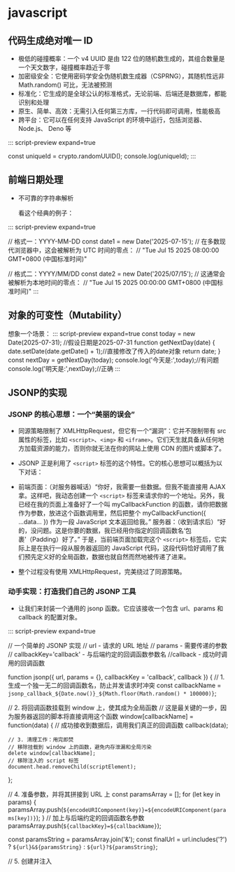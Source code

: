 # javascript

## 代码生成绝对唯一 ID

- 极低的碰撞概率：一个 v4 UUID 是由 122 位的随机数生成的，其组合数量是一个天文数字，碰撞概率趋近于零
- 加密级安全：它使用密码学安全伪随机数生成器（CSPRNG），其随机性远非 Math.random() 可比，无法被预测
- 标准化：它生成的是全球公认的标准格式，无论前端、后端还是数据库，都能识别和处理
- 原生、简单、高效：无需引入任何第三方库，一行代码即可调用，性能极高
- 跨平台：它可以在任何支持 JavaScript 的环境中运行，包括浏览器、Node.js、 Deno 等

::: script-preview expand=true

const uniqueId = crypto.randomUUID();
console.log(uniqueId);
:::

## 前端日期处理

- 不可靠的字符串解析

  看这个经典的例子：

::: script-preview expand=true

// 格式一：YYYY-MM-DD
const date1 = new Date('2025-07-15');
// 在多数现代浏览器中，这会被解析为 UTC 时间的零点：
// "Tue Jul 15 2025 08:00:00 GMT+0800 (中国标准时间)"

// 格式二：YYYY/MM/DD
const date2 = new Date('2025/07/15');
// 这通常会被解析为本地时间的零点：
// "Tue Jul 15 2025 00:00:00 GMT+0800 (中国标准时间)"
:::

## 对象的可变性（Mutability）

想象一个场景：
::: script-preview expand=true
const today = new Date(2025-07-31); //假设日期是2025-07-31
function getNextDay(date) {
date.setDate(date.getDate() + 1);//直接修改了传入的date对象
return date;
}
const nextDay = getNextDay(today);
console.log('今天是:',today);//有问题
console.log('明天是:',nextDay);//正确
:::

## JSONP的实现

### JSONP 的核心思想：一个“美丽的误会”

- 同源策略限制了 XMLHttpRequest，但它有一个“漏洞”：它并不限制带有 src 属性的标签，比如 `<script>`、`<img>` 和 `<iframe>`。它们天生就具备从任何地方加载资源的能力，否则你就无法在你的网站上使用 CDN 的图片或脚本了。
- JSONP 正是利用了 `<script>` 标签的这个特性。它的核心思想可以概括为以下对话：

- 前端页面：（对服务器喊话）“你好，我需要一些数据。但我不能直接用 AJAX 拿。这样吧，我动态创建一个 `<script>` 标签来请求你的一个地址。另外，我已经在我的页面上准备好了一个叫 myCallbackFunction 的函数，请你把数据作为参数，放进这个函数调用里，然后把整个 myCallbackFunction({ ...data... }) 作为一段 JavaScript 文本返回给我。”
  服务器：（收到请求后）“好的，没问题。这是你要的数据，我已经用你指定的回调函数名‘包裹’（Padding）好了。”
  于是，当前端页面加载完这个 `<script>` 标签后，它实际上是在执行一段从服务器返回的 JavaScript 代码，这段代码恰好调用了我们预先定义好的全局函数，数据也就自然而然地被传递了进来。

- 整个过程没有使用 XMLHttpRequest，完美绕过了同源策略。

### 动手实现：打造我们自己的 JSONP 工具

- 让我们来封装一个通用的 jsonp 函数。它应该接收一个包含 url、params 和 callback 的配置对象。

::: script-preview expand=true

// 一个简单的 JSONP 实现
// url - 请求的 URL 地址
// params - 需要传递的参数
// callbackKey='callback' - 与后端约定的回调函数参数名
//callback - 成功时调用的回调函数

function jsonp({ url, params = {}, callbackKey = 'callback', callback }) {
// 1. 生成一个独一无二的回调函数名，防止并发请求时冲突
const callbackName = `jsonp_callback_${Date.now()}_${Math.floor(Math.random() * 100000)}`;

// 2. 将回调函数挂载到 window 上，使其成为全局函数
// 这是最关键的一步，因为服务器返回的脚本将直接调用这个函数
window[callbackName] = function(data) {
// 成功接收到数据后，调用我们真正的回调函数
callback(data);

    // 3. 清理工作：用完即焚
    // 移除挂载到 window 上的函数，避免内存泄漏和全局污染
    delete window[callbackName];
    // 移除注入的 script 标签
    document.head.removeChild(scriptElement);

};

// 4. 准备参数，并将其拼接到 URL 上
const paramsArray = [];
for (let key in params) {
paramsArray.push(`${encodeURIComponent(key)}=${encodeURIComponent(params[key])}`);
}
// 加上与后端约定的回调函数名参数
paramsArray.push(`${callbackKey}=${callbackName}`);

const paramsString = paramsArray.join('&');
const finalUrl = url.includes('?') ? `${url}&${paramsString}` : `${url}?${paramsString}`;

// 5. 创建并注入 <script> 标签，发起请求
const scriptElement = document.createElement('script');
scriptElement.src = finalUrl;
document.head.appendChild(scriptElement);

// （可选）错误处理
}
:::
